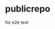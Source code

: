 # publicrepo
for e2e test


































































































































































































